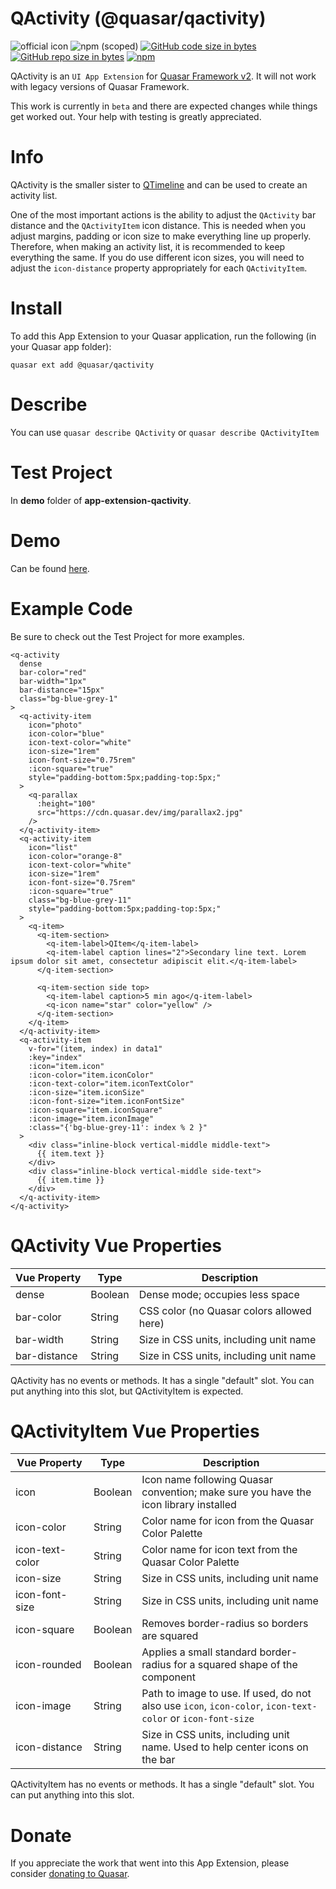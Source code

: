 QActivity (@quasar/qactivity)
===

![official icon](https://img.shields.io/badge/Quasar%201.0-Official%20UI%20App%20Extension-blue.svg)
![npm (scoped)](https://img.shields.io/npm/v/@quasar/quasar-app-extension-qactivity.svg?style=plastic)
[![GitHub code size in bytes](https://img.shields.io/github/languages/code-size/quasarframework/app-extension-qactivity.svg)]()
[![GitHub repo size in bytes](https://img.shields.io/github/repo-size/quasarframework/app-extension-qactivity.svg)]()
[![npm](https://img.shields.io/npm/dt/@quasar/quasar-app-extension-qactivity.svg)](https://www.npmjs.com/package/@quasar/quasar-app-extension-qactivity)

QActivity is an `UI App Extension` for [Quasar Framework v2](https://quasar.dev/). It will not work with legacy versions of Quasar Framework.

This work is currently in `beta` and there are expected changes while things get worked out. Your help with testing is greatly appreciated.

# Info
QActivity is the smaller sister to [QTimeline](https://v1.quasar-framework.org/vue-components/timeline) and can be used to create an activity list.

One of the most important actions is the ability to adjust the `QActivity` bar distance and the `QActivityItem` icon distance. This is needed when you adjust margins, padding or icon size to make everything line up properly. Therefore, when making an activity list, it is recommended to keep everything the same. If you do use different icon sizes, you will need to adjust the `icon-distance` property appropriately for each `QActivityItem`.

# Install
To add this App Extension to your Quasar application, run the following (in your Quasar app folder):
```
quasar ext add @quasar/qactivity
```

# Describe
You can use `quasar describe QActivity` or `quasar describe QActivityItem`

# Test Project
In **demo** folder of **app-extension-qactivity**.

# Demo
Can be found [here](https://quasarframework.github.io/app-extension-qactivity).

# Example Code
Be sure to check out the Test Project for more examples.
```
<q-activity
  dense
  bar-color="red"
  bar-width="1px"
  bar-distance="15px"
  class="bg-blue-grey-1"
>
  <q-activity-item
    icon="photo"
    icon-color="blue"
    icon-text-color="white"
    icon-size="1rem"
    icon-font-size="0.75rem"
    :icon-square="true"
    style="padding-bottom:5px;padding-top:5px;"
  >
    <q-parallax
      :height="100"
      src="https://cdn.quasar.dev/img/parallax2.jpg"
    />
  </q-activity-item>
  <q-activity-item
    icon="list"
    icon-color="orange-8"
    icon-text-color="white"
    icon-size="1rem"
    icon-font-size="0.75rem"
    :icon-square="true"
    class="bg-blue-grey-11"
    style="padding-bottom:5px;padding-top:5px;"
  >
    <q-item>
      <q-item-section>
        <q-item-label>QItem</q-item-label>
        <q-item-label caption lines="2">Secondary line text. Lorem ipsum dolor sit amet, consectetur adipiscit elit.</q-item-label>
      </q-item-section>

      <q-item-section side top>
        <q-item-label caption>5 min ago</q-item-label>
        <q-icon name="star" color="yellow" />
      </q-item-section>
    </q-item>
  </q-activity-item>
  <q-activity-item
    v-for="(item, index) in data1"
    :key="index"
    :icon="item.icon"
    :icon-color="item.iconColor"
    :icon-text-color="item.iconTextColor"
    :icon-size="item.iconSize"
    :icon-font-size="item.iconFontSize"
    :icon-square="item.iconSquare"
    :icon-image="item.iconImage"
    :class="{'bg-blue-grey-11': index % 2 }"
  >
    <div class="inline-block vertical-middle middle-text">
      {{ item.text }}
    </div>
    <div class="inline-block vertical-middle side-text">
      {{ item.time }}
    </div>
  </q-activity-item>
</q-activity>
```

# QActivity Vue Properties
| Vue&nbsp;Property | Type	| Description |
|---|---|---|
| dense | Boolean | Dense mode; occupies less space |
| bar-color | String | CSS color (no Quasar colors allowed here) |
| bar-width | String | Size in CSS units, including unit name |
| bar-distance | String | Size in CSS units, including unit name |

QActivity has no events or methods. It has a single "default" slot. You can put anything into this slot, but QActivityItem is expected.

# QActivityItem Vue Properties
| Vue&nbsp;Property | Type	| Description |
|---|---|---|
| icon | Boolean | Icon name following Quasar convention; make sure you have the icon library installed |
| icon-color | String | Color name for icon from the Quasar Color Palette |
| icon-text-color | String | Color name for icon text from the Quasar Color Palette |
| icon-size | String | Size in CSS units, including unit name |
| icon-font-size | String | Size in CSS units, including unit name |
| icon-square | Boolean | Removes border-radius so borders are squared |
| icon-rounded | Boolean | Applies a small standard border-radius for a squared shape of the component |
| icon-image | String | Path to image to use. If used, do not also use `icon`, `icon-color`, `icon-text-color` or `icon-font-size` |
| icon-distance | String | Size in CSS units, including unit name. Used to help center icons on the bar |

QActivityItem has no events or methods. It has a single "default" slot. You can put anything into this slot.

# Donate
If you appreciate the work that went into this App Extension, please consider [donating to Quasar](https://donate.quasar.dev).
